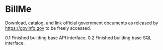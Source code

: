 # BillMe

Download, catalog, and link official government documents as released by
https://govinfo.gov to be freely accessed.

0.1 Finished building base API interface.
0.2 Finished building base SQL interface.